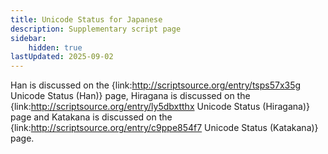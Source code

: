 ```yaml
---
title: Unicode Status for Japanese
description: Supplementary script page
sidebar:
    hidden: true
lastUpdated: 2025-09-02
---
```


Han is discussed on the {link:http://scriptsource.org/entry/tsps57x35g Unicode Status (Han)} page, Hiragana is discussed on the {link:http://scriptsource.org/entry/ly5dbxtthx Unicode Status (Hiragana)} page and Katakana is discussed on the {link:http://scriptsource.org/entry/c9ppe854f7 Unicode Status (Katakana)} page.

[comment]: # (end of intro)

[comment]: # (start of blocks)



[comment]: # (end of blocks)

[comment]: # (start of chars)



[comment]: # (end of chars)

[comment]: # (start of rest)


